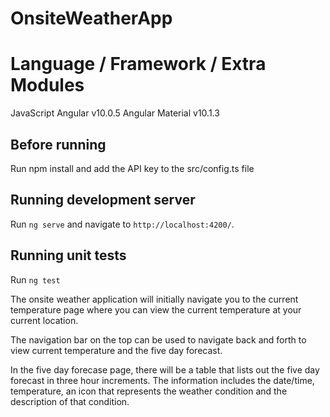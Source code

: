 # OnsiteWeatherApp

# Language / Framework / Extra Modules

JavaScript
Angular v10.0.5
Angular Material v10.1.3

## Before running

Run npm install and add the API key to the src/config.ts file

## Running development server

Run `ng serve` and navigate to `http://localhost:4200/`.

## Running unit tests

Run `ng test`

The onsite weather application will initially navigate you to the current temperature page where you can view the current temperature at your current location.

The navigation bar on the top can be used to navigate back and forth to view current temperature and the five day forecast.

In the five day forecase page, there will be a table that lists out the five day forecast in three hour increments. The information includes the date/time, temperature, an icon that represents the weather condition and the description of that condition.
